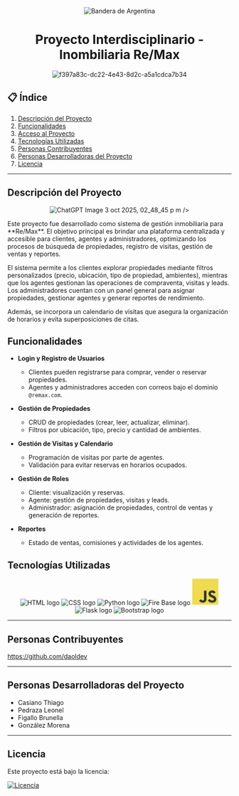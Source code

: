 <p align="center">
  <img src="https://upload.wikimedia.org/wikipedia/commons/1/1a/Flag_of_Argentina.svg" width="50" alt="Bandera de Argentina"/>
</p>

<h1 align="center"> Proyecto Interdisciplinario - Inombiliaria  Re/Max </h1>

<p align = center>
<img width="512" height="512" alt="f397a83c-dc22-4e43-8d2c-a5a1cdca7b34" src="https://github.com/user-attachments/assets/86a3bf06-6ddf-4ad0-b64b-dc6e56f118fd" />
</p>


  
## 📋 Índice
1. [Descripción del Proyecto](#descripción-del-proyecto)  
2. [Funcionalidades](#funcionalidades)  
3. [Acceso al Proyecto](#acceso-al-proyecto)  
4. [Tecnologías Utilizadas](#tecnologías-utilizadas)  
5. [Personas Contribuyentes](#personas-contribuyentes)  
6. [Personas Desarrolladoras del Proyecto](#personas-desarrolladoras-del-proyecto)  
7. [Licencia](#licencia)
---

## Descripción del Proyecto

<p align = center>
<img width="712" height="824" alt="ChatGPT Image 3 oct 2025, 02_48_45 p m" src="https://github.com/user-attachments/assets/10e93454-9896-4a04-b485-555c98e24fdd" />
/>
</p>
<p> Este proyecto fue desarrollado como sistema de gestión inmobiliaria para **Re/Max**.  
El objetivo principal es brindar una plataforma centralizada y accesible para clientes, agentes y administradores, optimizando los procesos de búsqueda de propiedades, registro de visitas, gestión de ventas y reportes.  

El sistema permite a los clientes explorar propiedades mediante filtros personalizados (precio, ubicación, tipo de propiedad, ambientes), mientras que los agentes gestionan las operaciones de compraventa, visitas y leads. Los administradores cuentan con un panel general para asignar propiedades, gestionar agentes y generar reportes de rendimiento.  

Además, se incorpora un calendario de visitas que asegura la organización de horarios y evita superposiciones de citas.  
 </p>

## Funcionalidades


- **Login y Registro de Usuarios**  
  - Clientes pueden registrarse para comprar, vender o reservar propiedades.  
  - Agentes y administradores acceden con correos bajo el dominio `@remax.com`.  

- **Gestión de Propiedades**  
  - CRUD de propiedades (crear, leer, actualizar, eliminar).  
  - Filtros por ubicación, tipo, precio y cantidad de ambientes.  

- **Gestión de Visitas y Calendario**  
  - Programación de visitas por parte de agentes.  
  - Validación para evitar reservas en horarios ocupados.  

- **Gestión de Roles**  
  - Cliente: visualización y reservas.  
  - Agente: gestión de propiedades, visitas y leads.  
  - Administrador: asignación de propiedades, control de ventas y generación de reportes.  

- **Reportes**  
  - Estado de ventas, comisiones y actividades de los agentes.  



## Tecnologías Utilizadas

<p align="center">
  <img src="https://cdn.jsdelivr.net/gh/devicons/devicon/icons/html5/html5-original.svg" width="60" alt="HTML logo"/>
  <img src="https://cdn.jsdelivr.net/gh/devicons/devicon/icons/css3/css3-original.svg" width="60" alt="CSS logo"/>
  <img src="https://cdn.jsdelivr.net/gh/devicons/devicon/icons/python/python-original.svg" width="60" alt="Python logo"/>
  <img src="https://firebase.google.com/downloads/brand-guidelines/PNG/logo-vertical.png" width="45" alt="Fire Base logo"/>
  <img src="https://raw.githubusercontent.com/devicons/devicon/master/icons/javascript/javascript-original.svg" width="60" alt="JS logo"/>
  <img src="https://img.shields.io/badge/Flask-000000?style=for-the-badge&logo=flask&logoColor=white" width="100" alt="Flask logo"/>
  <img src="https://img.shields.io/badge/Bootstrap-563d7c?style=for-the-badge&logo=bootstrap&logoColor=white" width="100" alt="Bootstrap logo"/>
  
  

</p>

---

## Personas Contribuyentes  


https://github.com/daoldev

---

## Personas Desarrolladoras del Proyecto

- Casiano Thiago 
- Pedraza Leonel 
- Figallo Brunella
- González Morena

---



## Licencia

Este proyecto está bajo la licencia:

[![Licencia](https://img.shields.io/badge/Licencia-Apache%202.0-blue.svg)](LICENSE)

